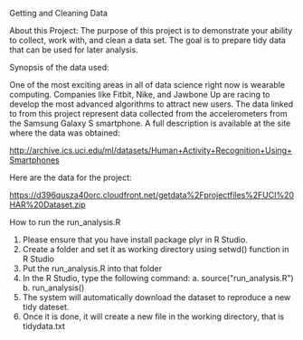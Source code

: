 Getting and Cleaning Data

About this Project:
The purpose of this project is to demonstrate your ability to collect, work with, and clean a data set. The goal is to prepare tidy data that can be used for later analysis. 

Synopsis of the data used:  

One of the most exciting areas in all of data science right now is wearable computing. Companies like Fitbit, Nike, and Jawbone Up are racing to develop the most advanced algorithms to attract new users. The data linked to from this project represent data collected from the accelerometers from the Samsung Galaxy S smartphone. A full description is available at the site where the data was obtained: 

http://archive.ics.uci.edu/ml/datasets/Human+Activity+Recognition+Using+Smartphones 

Here are the data for the project: 

https://d396qusza40orc.cloudfront.net/getdata%2Fprojectfiles%2FUCI%20HAR%20Dataset.zip 


How to run the run_analysis.R

1. Please ensure that you have install package plyr in R Studio. 
2. Create a folder and set it as working directory using setwd() function in R Studio
3. Put the run_analysis.R into that folder
4. In the R Studio, type the following command:
a.	source("run_analysis.R")
b.	run_analysis()
5. The system will automatically download the dataset to reproduce a new tidy dateset.
6. Once it is done, it will create a new file in the working directory, that is tidydata.txt


